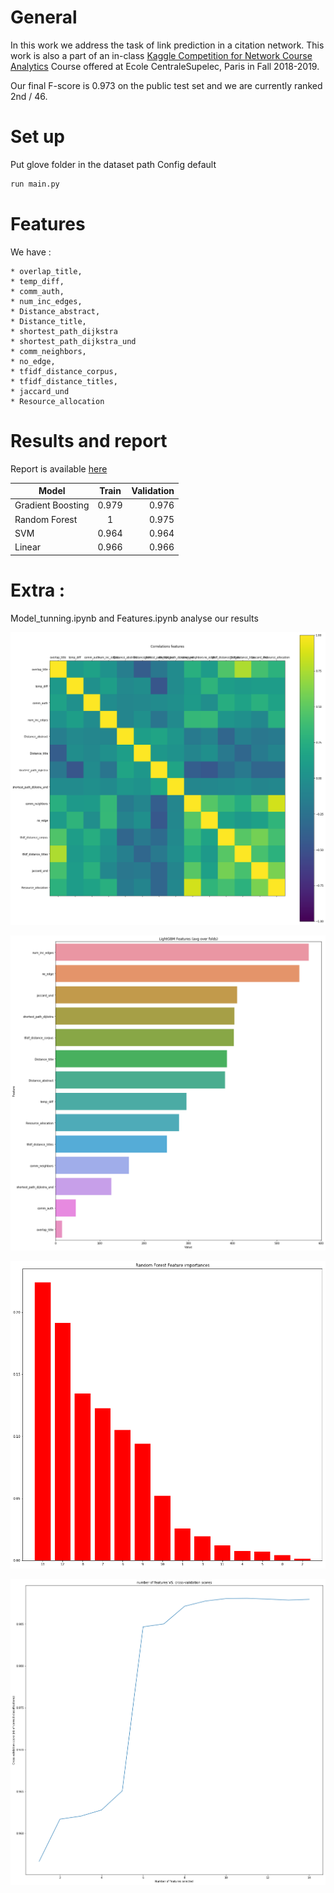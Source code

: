 
# General

In this work we address the task of link prediction in a citation network.
This work is also a part of an in-class [Kaggle Competition for Network Course
Analytics](https://www.kaggle.com/c/ngsa-w19) Course offered at Ecole CentraleSupelec, Paris in Fall 2018-2019.

Our final F-score is 0.973 on the public test set and we are currently ranked 2nd / 46.

# Set up

Put glove folder in the dataset path
Config default
``` python
run main.py
```

# Features

We have :

    * overlap_title,
    * temp_diff,
    * comm_auth,
    * num_inc_edges,
    * Distance_abstract,
    * Distance_title,
    * shortest_path_dijkstra
    * shortest_path_dijkstra_und
    * comm_neighbors,
    * no_edge,
    * tfidf_distance_corpus,
    * tfidf_distance_titles,
    * jaccard_und
    * Resource_allocation


# Results and report

Report is available [here](https://github.com/AdrienBenamira/Link_prediction_graph/blob/master/NGSA_Kaggle_report.pdf)

| Model        | Train           | Validation  |
| ------------- |:-------------:| -----:|
| Gradient Boosting | 0.979 | 0.976|
| Random Forest | 1 | 0.975 |
| SVM | 0.964 | 0.964|
| Linear | 0.966 | 0.966 |


# Extra :

Model_tunning.ipynb and Features.ipynb analyse our results


![Alt text](images/correlation.png?raw=true "Title")

![Alt text](images/importance_GB.png?raw=true "Title")

![Alt text](images/importance_RF.png?raw=true "Title")

![Alt text](images/nbre_feat.png?raw=true "Title")

